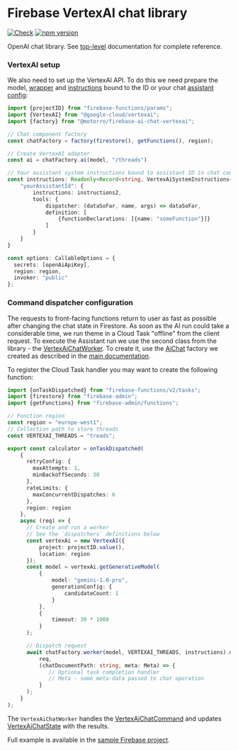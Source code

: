 # Firebase VertexAI chat library
[![Check](https://github.com/motorro/firebase-ai-chat/actions/workflows/test.yml/badge.svg?branch=master)](https://github.com/motorro/firebase-openai-chat/actions/workflows/test.yml)
[![npm version](https://badge.fury.io/js/@motorro%2Ffirebase-ai-chat-vertexai.svg)](https://badge.fury.io/js/@motorro%2Ffirebase-ai-chat-vertexai)

OpenAI chat library. 
See [top-level](https://github.com/motorro/firebase-ai-chat) documentation for complete reference.

### VertexAI setup
We also need to set up the VertexAI API. To do this we need prepare the model, [wrapper](src/aichat/AiWrapper.ts) and 
[instructions](src/aichat/data/VertexAiSystemInstructions.ts) bound to the ID or your chat [assistant config](src/aichat/data/VertexAiAssistantConfig.ts):

```typescript
import {projectID} from "firebase-functions/params";
import {VertexAI} from "@google-cloud/vertexai";
import {factory} from "@motorro/firebase-ai-chat-vertexai";

// Chat component factory
const chatFactory = factory(firestore(), getFunctions(), region);

// Create VertexAI adapter
const ai = chatFactory.ai(model, "/threads")

// Your assistant system instructions bound to assistant ID in chat config
const instructions: Readonly<Record<string, VertexAiSystemInstructions<any>>> = {
    "yourAssistantId": {
        instructions: instructions2,
        tools: {
            dispatcher: (dataSoFar, name, args) => dataSoFar,
            definition: [
                {functionDeclarations: [{name: "someFunction"}]}
            ]
        }
    }
}

const options: CallableOptions = {
  secrets: [openAiApiKey],
  region: region,
  invoker: "public"
};
```

### Command dispatcher configuration
The requests to front-facing functions return to user as fast as possible after changing the chat state in Firestore.
As soon as the AI run could take a considerable time, we run theme in a Cloud Task "offline" from the client request.
To execute the Assistant run we use the second class from the library - the [VertexAiChatWorker](src/aichat/VertexAiChatWorker.ts).
To create it, use the [AiChat](src/index.ts) factory we created as described in the [main documentation](https://github.com/motorro/firebase-ai-chat).

To register the Cloud Task handler you may want to create the following function:

```typescript
import {onTaskDispatched} from "firebase-functions/v2/tasks";
import {firestore} from "firebase-admin";
import {getFunctions} from "firebase-admin/functions";

// Function region
const region = "europe-west1";
// Collection path to store threads
const VERTEXAI_THREADS = "treads";

export const calculator = onTaskDispatched(
    {
      retryConfig: {
        maxAttempts: 1,
        minBackoffSeconds: 30
      },
      rateLimits: {
        maxConcurrentDispatches: 6
      },
      region: region
    },
    async (req) => {
      // Create and run a worker
      // See the `dispatchers` definitions below
      const vertexAi = new VertexAI({
          project: projectID.value(),
          location: region
      });
      const model = vertexAi.getGenerativeModel(
          {
              model: "gemini-1.0-pro",
              generationConfig: {
                  candidateCount: 1
              }
          },
          {
              timeout: 30 * 1000
          }
      );

      // Dispatch request  
      await chatFactory.worker(model, VERTEXAI_THREADS, instructions).dispatch(
          req,
          (chatDocumentPath: string, meta: Meta) => {
             // Optional task completion handler
             // Meta - some meta-data passed to chat operation
          }   
      );
    }
);
```
The `VertexAiChatWorker` handles the [VertexAiChatCommand](src/aichat/data/VertexAiChatCommand.ts) and updates [VertexAiChatState](src/index.ts)
with the results.

Full example is available in the [sample Firebase project](https://github.com/motorro/firebase-openai-chat-project/blob/master/Firebase/functions/src/vertexai/vertexai.ts).
